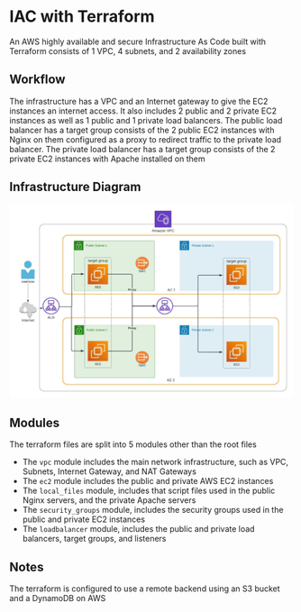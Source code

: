# IAC with Terraform

An AWS highly available and secure Infrastructure As Code built with Terraform consists of 1 VPC, 4 subnets, and 2 availability zones

## Workflow
The infrastructure has a VPC and an Internet gateway to give the EC2 instances an internet access.
It also includes 2 public and 2 private EC2 instances as well as 1 public and 1 private load balancers.
The public load balancer has a target group consists of the 2 public EC2 instances with Nginx on them configured as a proxy to redirect traffic to the private load balancer.
The private load balancer has a target group consists of the 2 private EC2 instances with Apache installed on them

## Infrastructure Diagram
![Infrastructure Diagram](https://raw.githubusercontent.com/AhmedElSheriff/AWS-Infrastructure-Terraform/master/infrastructure.jpeg)

## Modules
The terraform files are split into 5 modules other than the root files
* The `vpc` module includes the main network infrastructure, such as VPC, Subnets, Internet Gateway, and NAT Gateways
* The `ec2` module includes the public and private AWS EC2 instances
* The `local_files` module, includes that script files used in the public Nginx servers, and the private Apache servers
* The `security_groups` module, includes the security groups used in the public and private EC2 instances
* The `loadbalancer` module, includes the public and private load balancers, target groups, and listeners

## Notes
The terraform is configured to use a remote backend using an S3 bucket and a DynamoDB on AWS